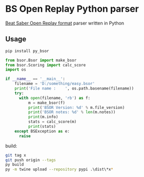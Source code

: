 # BS Open Replay Python parser

[Beat Saber Open Replay format](https://github.com/BeatLeader/BS-Open-Replay) parser written in Python

## Usage
```sh
pip install py_bsor
```

```python
from bsor.Bsor import make_bsor
from bsor.Scoring import calc_score
import os

if __name__ == '__main__':
    filename = 'D:/something/easy.bsor'
    print('File name :    ', os.path.basename(filename))
    try:
      with open(filename, 'rb') as f:
          m = make_bsor(f)
          print('BSOR Version: %d' % m.file_version)
          print('BSOR notes: %d' % len(m.notes))
          print(m.info)
          stats = calc_score(m)
          print(stats)
    except BSException as e:
      raise
```

build:
```sh
git tag x 
git push origin --tags
py build
py -m twine upload --repository pypi .\dist\*x*
```